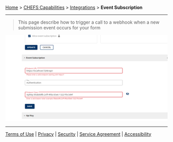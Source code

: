 [Home](index) > [CHEFS Capabilities](CHEFS-Capabilities) > [Integrations](Integrations) > **Event Subscription** 
***  

> This page describe how to trigger a call to a webhook when a new submission event occurs for your form  

![event-subscription](images/event-sub.png)
***
[Terms of Use](Terms-of-Use) | [Privacy](Privacy) | [Security](Security) | [Service Agreement](Service-Agreement) | [Accessibility](Accessibility)